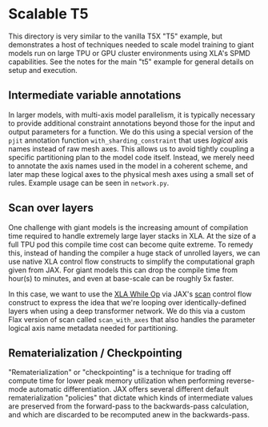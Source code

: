 # Scalable T5

This directory is very similar to the vanilla T5X "T5" example, but demonstrates
a host of techniques needed to scale model training to giant models run on
large TPU or GPU cluster environments using XLA's SPMD capabilities.  See the
notes for the main "t5" example for general details on setup and execution.

## Intermediate variable annotations

In larger models, with multi-axis model parallelism, it is typically necessary
to provide additional constraint annotations beyond those for the input and
output parameters for a function.  We do this using a special version of the
`pjit` annotation function `with_sharding_constraint` that uses _logical_ axis
names instead of raw mesh axes.  This allows us to avoid tightly coupling a
specific partitioning plan to the model code itself.  Instead, we merely need
to annotate the axis names used in the model in a coherent scheme, and later
map these logical axes to the physical mesh axes using a small set of rules.
Example usage can be seen in `network.py`.

## Scan over layers

One challenge with giant models is the increasing amount of compilation time
required to handle extremely large layer stacks in XLA.  At the size of a full
TPU pod this compile time cost can become quite extreme.  To remedy this,
instead of handing the compiler a huge stack of unrolled layers, we can use
native XLA control flow constructs to simplify the computational graph given
from JAX.  For giant models this can drop the compile time from hour(s) to
minutes, and even at base-scale can be roughly 5x faster.

In this case, we want to use the [XLA While Op](xla-while) via JAX's
[scan](jax-scan) control flow construct to express the idea that we're looping
over identically-defined layers when using a deep transformer network.  We do
this via a custom Flax version of scan called `scan_with_axes` that also handles
the parameter logical axis name metadata needed for partitioning.

## Rematerialization / Checkpointing

"Rematerialization" or "checkpointing" is a technique for trading off compute
time for lower peak memory utilization when performing reverse-mode automatic
differentiation.  JAX offers several different default rematerialization
"policies" that dictate which kinds of intermediate values are preserved from
the forward-pass to the backwards-pass calculation, and which are discarded to
be recomputed anew in the backwards-pass.


[xla-while]: https://www.tensorflow.org/xla/operation_semantics#while
[jax-scan]: https://jax.readthedocs.io/en/latest/_autosummary/jax.lax.scan.html
